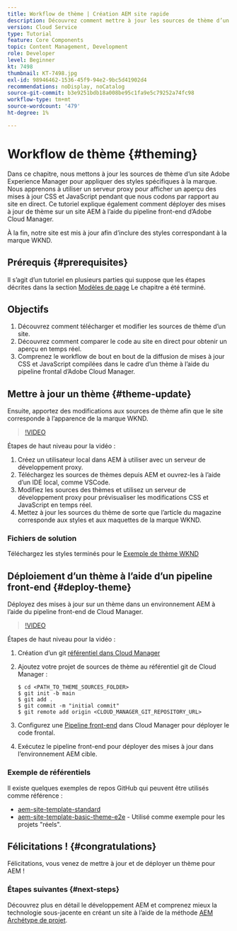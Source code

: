 ```yaml
---
title: Workflow de thème | Création AEM site rapide
description: Découvrez comment mettre à jour les sources de thème d’un site Adobe Experience Manager pour appliquer des styles spécifiques à la marque. Découvrez comment utiliser un serveur proxy pour afficher un aperçu en direct des mises à jour CSS et JavaScript. Ce tutoriel explique également comment déployer des mises à jour de thème sur un site AEM à l’aide du pipeline front-end d’Adobe Cloud Manager.
version: Cloud Service
type: Tutorial
feature: Core Components
topic: Content Management, Development
role: Developer
level: Beginner
kt: 7498
thumbnail: KT-7498.jpg
exl-id: 98946462-1536-45f9-94e2-9bc5d41902d4
recommendations: noDisplay, noCatalog
source-git-commit: b3e9251bdb18a008be95c1fa9e5c79252a74fc98
workflow-type: tm+mt
source-wordcount: '479'
ht-degree: 1%

---
```


# Workflow de thème {#theming}

Dans ce chapitre, nous mettons à jour les sources de thème d’un site Adobe Experience Manager pour appliquer des styles spécifiques à la marque. Nous apprenons à utiliser un serveur proxy pour afficher un aperçu des mises à jour CSS et JavaScript pendant que nous codons par rapport au site en direct. Ce tutoriel explique également comment déployer des mises à jour de thème sur un site AEM à l’aide du pipeline front-end d’Adobe Cloud Manager.

À la fin, notre site est mis à jour afin d’inclure des styles correspondant à la marque WKND.

## Prérequis {#prerequisites}

Il s’agit d’un tutoriel en plusieurs parties qui suppose que les étapes décrites dans la section [Modèles de page](./page-templates.md) Le chapitre a été terminé.

## Objectifs

1. Découvrez comment télécharger et modifier les sources de thème d’un site.
1. Découvrez comment comparer le code au site en direct pour obtenir un aperçu en temps réel.
1. Comprenez le workflow de bout en bout de la diffusion de mises à jour CSS et JavaScript compilées dans le cadre d’un thème à l’aide du pipeline frontal d’Adobe Cloud Manager.

## Mettre à jour un thème {#theme-update}

Ensuite, apportez des modifications aux sources de thème afin que le site corresponde à l’apparence de la marque WKND.

>[!VIDEO](https://video.tv.adobe.com/v/332918?quality=12&learn=on)

Étapes de haut niveau pour la vidéo :

1. Créez un utilisateur local dans AEM à utiliser avec un serveur de développement proxy.
1. Téléchargez les sources de thèmes depuis AEM et ouvrez-les à l’aide d’un IDE local, comme VSCode.
1. Modifiez les sources des thèmes et utilisez un serveur de développement proxy pour prévisualiser les modifications CSS et JavaScript en temps réel.
1. Mettez à jour les sources du thème de sorte que l’article du magazine corresponde aux styles et aux maquettes de la marque WKND.

### Fichiers de solution

Téléchargez les styles terminés pour le [Exemple de thème WKND](assets/theming/WKND-THEME-src-1.1.zip)

## Déploiement d’un thème à l’aide d’un pipeline front-end {#deploy-theme}

Déployez des mises à jour sur un thème dans un environnement AEM à l’aide du pipeline front-end de Cloud Manager.

>[!VIDEO](https://video.tv.adobe.com/v/338722?quality=12&learn=on)

Étapes de haut niveau pour la vidéo :

1. Création d’un git [référentiel dans Cloud Manager](https://experienceleague.adobe.com/docs/experience-manager-cloud-manager/using/managing-code/cloud-manager-repositories.html)
1. Ajoutez votre projet de sources de thème au référentiel git de Cloud Manager :

   ```shell
   $ cd <PATH_TO_THEME_SOURCES_FOLDER>
   $ git init -b main
   $ git add .
   $ git commit -m "initial commit"
   $ git remote add origin <CLOUD_MANAGER_GIT_REPOSITORY_URL>
   ```

1. Configurez une [Pipeline front-end](https://experienceleague.adobe.com/docs/experience-manager-cloud-service/implementing/using-cloud-manager/cicd-pipelines/introduction-ci-cd-pipelines.html) dans Cloud Manager pour déployer le code frontal.
1. Exécutez le pipeline front-end pour déployer des mises à jour dans l’environnement AEM cible.

### Exemple de référentiels

Il existe quelques exemples de repos GitHub qui peuvent être utilisés comme référence :

* [aem-site-template-standard](https://github.com/adobe/aem-site-template-standard)
* [aem-site-template-basic-theme-e2e](https://github.com/adobe/aem-site-template-basic-theme-e2e) - Utilisé comme exemple pour les projets &quot;réels&quot;.

## Félicitations ! {#congratulations}

Félicitations, vous venez de mettre à jour et de déployer un thème pour AEM !

### Étapes suivantes {#next-steps}

Découvrez plus en détail le développement AEM et comprenez mieux la technologie sous-jacente en créant un site à l’aide de la méthode [AEM Archétype de projet](../project-archetype/overview.md).

